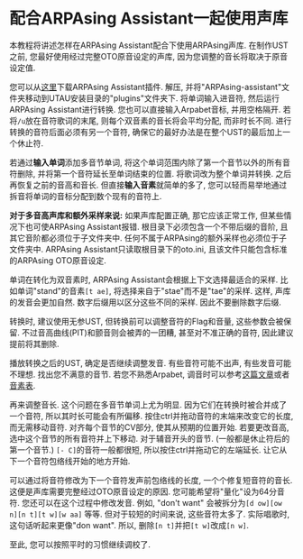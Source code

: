 # 配合ARPAsing Assistant一起使用声库

本教程将讲述怎样在ARPAsing Assistant配合下使用ARPAsing声库.
在制作UST之前, 您最好使用经过完整OTO原音设定的声库, 因为您调整的音长将取决于原音设定值.

您可以从[这里]()下载ARPAsing Assistant插件.  解压, 并将"ARPAsing-assistant"文件夹移动到UTAU安装目录的"plugins"文件夹下.
将单词输入进音符, 然后运行ARPAsing Assistant进行转换. 您也可以直接输入Arpabet音标, 并用空格隔开. 若将`/u`放在音符歌词的末尾, 则每个双音素的音长将会平均分配, 而非时长不同.
进行转换的音符后面必须有另一个音符, 确保它的最好办法是在整个UST的最后加上一个休止符.

若通过**输入单词**添加多音节单词, 将这个单词范围内除了第一个音节以外的所有音符删除, 并将第一个音符延长至单词结束的位置. 将歌词改为整个单词并转换. 之后再恢复之前的音高和音长.
但直接**输入音素**就简单的多了, 您可以轻而易举地通过拆音将单词的音标分配到数个现有的音符上.

**对于多音高声库和额外采样来说:** 如果声库配置正确, 那它应该正常工作, 但某些情况下也可使ARPAsing Assistant报错. 根目录下必须包含一个不带后缀的音阶, 且其它音阶都必须位于子文件夹中. 任何不属于ARPAsing的额外采样也必须位于子文件夹中. ARPAsing Assistant只读取根目录下的oto.ini, 且该文件只能包含标准的ARPAsing OTO原音设定.

单词在转化为双音素时, ARPAsing Assistant会根据上下文选择最适合的采样. 比如单词"stand"的音素`[t ae]`, 将选择来自于"stae"而不是"tae"的采样. 这样, 声库的发音会更加自然. 数字后缀用以区分这些不同的采样. 因此不要删除数字后缀.

转换时, 建议使用无参UST, 但转换前可以调整音符的Flag和音量, 这些参数会被保留. 不过音高曲线(PIT)和颤音则会被弄的一团糟, 甚至对不准正确的音符, 因此建议提前将其删除.

播放转换之后的UST, 确定是否继续调整发音. 有些音符可能不出声, 有些发音可能不理想.
找出您不满意的音节. 若您不熟悉Arpabet, 调音时可以参考[这篇文章]()或者[音素表]().

再来调整音长. 这个问题在多音节单词上尤为明显. 因为它们在转换时被合并成了一个音符, 所以其时长可能会有所偏移. 按住ctrl并拖动音符的末端来改变它的长度, 而无需移动音符. 对齐每个音节的CV部分, 使其从预期的位置开始. 若要更改音高, 选中这个音节的所有音符并上下移动.
对于辅音开头的音节. (一般都是休止符后的第一个音节.) `[- C]`的音符一般都很短, 所以按住ctrl并拖动它的左端延长. 让它从下一个音符包络线开始的地方开始.

可以通过将音符修改为下一个音符发声前包络线的长度, 一个个修复短音符的音长. 这便是声库需要完整经过OTO原音设定的原因. 您可能希望将"量化"设为64分音符.
您还可以在这个过程中修改发音. 例如, "don't want" 会被拆分为`[d ow][ow n][n t][t w][w aa]` 等等. 但对于较短的时间来说, 这些音符太多了. 实际唱歌时, 这句话听起来更像"don want". 所以, 删除`[n t]`并把`[t w]`改成`[n w]`.

至此, 您可以按照平时的习惯继续调校了.
